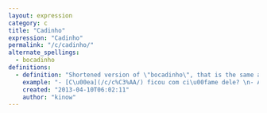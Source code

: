 ```yaml
---
layout: expression
category: c
title: "Cadinho"
expression: "Cadinho"
permalink: "/c/cadinho/"
alternate_spellings:
  - bocadinho
definitions:
  - definition: "Shortened version of \"bocadinho\", that is the same as modicum, or just a little bit."
    example: "- [C\u00ea](/c/c%C3%AA/) ficou com ci\u00fame dele? \n- Ah, [c\u00ea](/c/c%C3%AA/) sabe... s\u00f3 um cadinho."
    created: "2013-04-10T06:02:11"
    author: "kinow"
---
```

